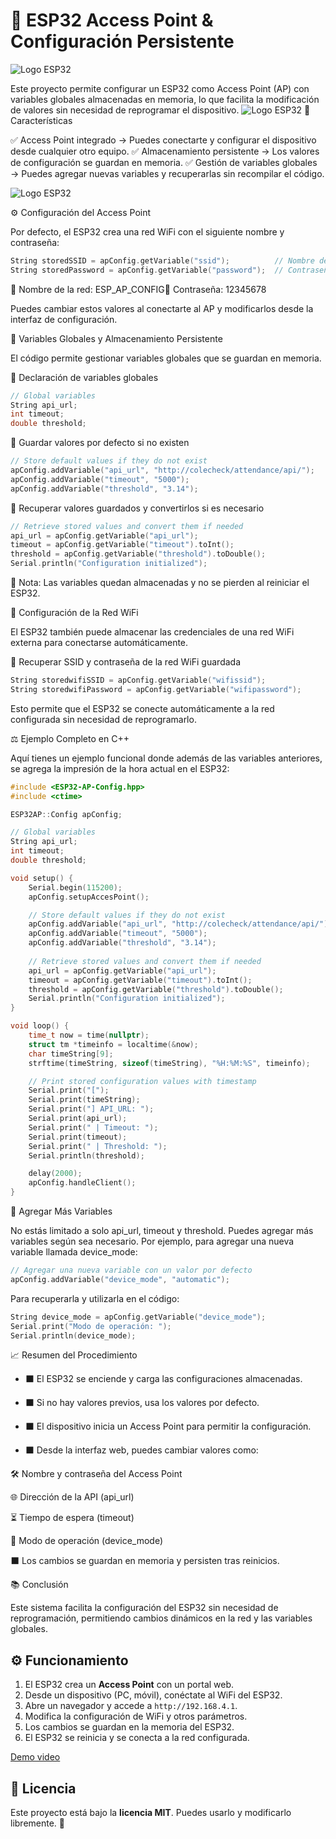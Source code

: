 # 🚀 ESP32 Access Point & Configuración Persistente

![Logo ESP32](img/sistem.png)

Este proyecto permite configurar un ESP32 como Access Point (AP) con variables globales almacenadas en memoria, lo que facilita la modificación de valores sin necesidad de reprogramar el dispositivo.
![Logo ESP32](img/esp32.jpeg)
💚 Características

✅ Access Point integrado → Puedes conectarte y configurar el dispositivo desde cualquier otro equipo.
✅ Almacenamiento persistente → Los valores de configuración se guardan en memoria.
✅ Gestión de variables globales → Puedes agregar nuevas variables y recuperarlas sin recompilar el código.

![Logo ESP32](img/Pitch%20proinv.jpg)


⚙️ Configuración del Access Point

Por defecto, el ESP32 crea una red WiFi con el siguiente nombre y contraseña:
```cpp
String storedSSID = apConfig.getVariable("ssid");          // Nombre del Access Point  
String storedPassword = apConfig.getVariable("password");  // Contraseña del AP  
```
📱 Nombre de la red: ESP_AP_CONFIG🔑 Contraseña: 12345678

Puedes cambiar estos valores al conectarte al AP y modificarlos desde la interfaz de configuración.

🔧 Variables Globales y Almacenamiento Persistente

El código permite gestionar variables globales que se guardan en memoria.

🔹 Declaración de variables globales

```cpp
// Global variables  
String api_url;   
int timeout;     
double threshold;  
```
🔹 Guardar valores por defecto si no existen
```cpp
// Store default values if they do not exist  
apConfig.addVariable("api_url", "http://colecheck/attendance/api/");  
apConfig.addVariable("timeout", "5000");  
apConfig.addVariable("threshold", "3.14");  
```
🔹 Recuperar valores guardados y convertirlos si es necesario
```cpp
// Retrieve stored values and convert them if needed  
api_url = apConfig.getVariable("api_url");  
timeout = apConfig.getVariable("timeout").toInt();  
threshold = apConfig.getVariable("threshold").toDouble();  
Serial.println("Configuration initialized");  
```
📌 Nota: Las variables quedan almacenadas y no se pierden al reiniciar el ESP32.

📶 Configuración de la Red WiFi

El ESP32 también puede almacenar las credenciales de una red WiFi externa para conectarse automáticamente.

🔹 Recuperar SSID y contraseña de la red WiFi guardada
```cpp
String storedwifiSSID = apConfig.getVariable("wifissid");  
String storedwifiPassword = apConfig.getVariable("wifipassword");  
```
Esto permite que el ESP32 se conecte automáticamente a la red configurada sin necesidad de reprogramarlo.

⚖️ Ejemplo Completo en C++

Aquí tienes un ejemplo funcional donde además de las variables anteriores, se agrega la impresión de la hora actual en el ESP32:

```cpp
#include <ESP32-AP-Config.hpp>
#include <ctime>

ESP32AP::Config apConfig;  

// Global variables
String api_url;   
int timeout;     
double threshold;

void setup() {
    Serial.begin(115200);
    apConfig.setupAccesPoint();  

    // Store default values if they do not exist
    apConfig.addVariable("api_url", "http://colecheck/attendance/api/");
    apConfig.addVariable("timeout", "5000");  
    apConfig.addVariable("threshold", "3.14");
    
    // Retrieve stored values and convert them if needed
    api_url = apConfig.getVariable("api_url");
    timeout = apConfig.getVariable("timeout").toInt();  
    threshold = apConfig.getVariable("threshold").toDouble();  
    Serial.println("Configuration initialized");
}

void loop() {
    time_t now = time(nullptr);
    struct tm *timeinfo = localtime(&now);
    char timeString[9];
    strftime(timeString, sizeof(timeString), "%H:%M:%S", timeinfo);

    // Print stored configuration values with timestamp
    Serial.print("[");
    Serial.print(timeString);
    Serial.print("] API_URL: ");
    Serial.print(api_url);
    Serial.print(" | Timeout: ");
    Serial.print(timeout);
    Serial.print(" | Threshold: ");
    Serial.println(threshold);

    delay(2000);
    apConfig.handleClient();  
}
```
🔄 Agregar Más Variables

No estás limitado a solo api_url, timeout y threshold. Puedes agregar más variables según sea necesario. Por ejemplo, para agregar una nueva variable llamada device_mode:
```cpp
// Agregar una nueva variable con un valor por defecto
apConfig.addVariable("device_mode", "automatic");
```
Para recuperarla y utilizarla en el código:
```cpp
String device_mode = apConfig.getVariable("device_mode");
Serial.print("Modo de operación: ");
Serial.println(device_mode);
```
📈 Resumen del Procedimiento

- ⬛️ El ESP32 se enciende y carga las configuraciones almacenadas.

- ⬛️ Si no hay valores previos, usa los valores por defecto.

- ⬛️ El dispositivo inicia un Access Point para permitir la configuración.

- ⬛️ Desde la interfaz web, puedes cambiar valores como:

🛠️ Nombre y contraseña del Access Point

🌐 Dirección de la API (api_url)

⏳ Tiempo de espera (timeout)

🔄 Modo de operación (device_mode)

⬛️ Los cambios se guardan en memoria y persisten tras reinicios.


📚 Conclusión

Este sistema facilita la configuración del ESP32 sin necesidad de reprogramación, permitiendo cambios dinámicos en la red y las variables globales.

## ⚙️ Funcionamiento

1. El ESP32 crea un **Access Point** con un portal web.
2. Desde un dispositivo (PC, móvil), conéctate al WiFi del ESP32.
3. Abre un navegador y accede a `http://192.168.4.1`.
4. Modifica la configuración de WiFi y otros parámetros.
5. Los cambios se guardan en la memoria del ESP32.
6. El ESP32 se reinicia y se conecta a la red configurada.


[Demo video](img/VN20250224_010916.mp4)

## 📜 Licencia

Este proyecto está bajo la **licencia MIT**. Puedes usarlo y modificarlo libremente. 🎉

